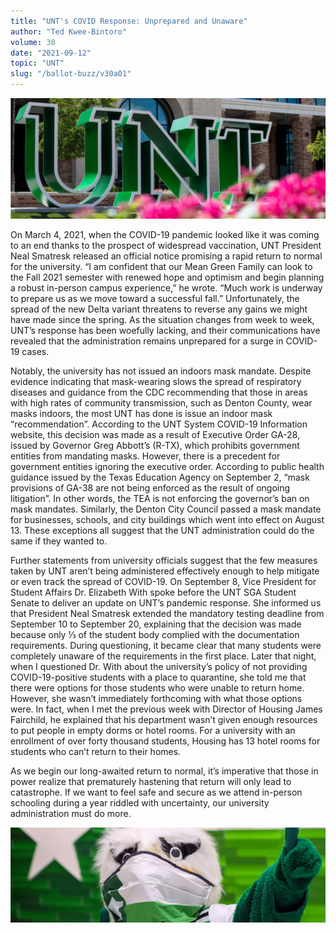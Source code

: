 ```yaml
---
title: "UNT's COVID Response: Unprepared and Unaware"
author: "Ted Kwee-Bintoro"
volume: 30
date: "2021-09-12"
topic: "UNT"
slug: "/ballot-buzz/v30a01"
---
```


![](./img/v30a01img1.jpg)

On March 4, 2021, when the COVID-19 pandemic looked like it was coming to an end thanks to the prospect of widespread vaccination, UNT President Neal Smatresk released an official notice promising a rapid return to normal for the university. “I am confident that our Mean Green Family can look to the Fall 2021 semester with renewed hope and optimism and begin planning a robust in-person campus experience,” he wrote. “Much work is underway to prepare us as we move toward a successful fall.” Unfortunately, the spread of the new Delta variant threatens to reverse any gains we might have made since the spring. As the situation changes from week to week, UNT’s response has been woefully lacking, and their communications have revealed that the administration remains unprepared for a surge in COVID-19 cases.

Notably, the university has not issued an indoors mask mandate. Despite evidence indicating that mask-wearing slows the spread of respiratory diseases and guidance from the CDC recommending that those in areas with high rates of community transmission, such as Denton County, wear masks indoors, the most UNT has done is issue an indoor mask “recommendation”. According to the UNT System COVID-19 Information website, this decision was made as a result of Executive Order GA-28, issued by Governor Greg Abbott’s (R-TX), which prohibits government entities from mandating masks. However, there is a precedent for government entities ignoring the executive order. According to public health guidance issued by the Texas Education Agency on September 2, “mask provisions of GA-38 are not being enforced as the result of ongoing litigation”. In other words, the TEA is not enforcing the governor’s ban on mask mandates. Similarly, the Denton City Council passed a mask mandate for businesses, schools, and city buildings which went into effect on August 13. These exceptions all suggest that the UNT administration could do the same if they wanted to. 

Further statements from university officials suggest that the few measures taken by UNT aren’t being administered effectively enough to help mitigate or even track the spread of COVID-19. On September 8, Vice President for Student Affairs Dr. Elizabeth With spoke before the UNT SGA Student Senate to deliver an update on UNT’s pandemic response. She informed us that President Neal Smatresk extended the mandatory testing deadline from September 10 to September 20, explaining that the decision was made because only ⅓ of the student body complied with the documentation requirements. During questioning, it became clear that many students were completely unaware of the requirements in the first place. Later that night, when I questioned Dr. With about the university’s policy of not providing COVID-19-positive students with a place to quarantine, she told me that there were options for those students who were unable to return home. However, she wasn’t immediately forthcoming with what those options were. In fact, when I met the previous week with Director of Housing James Fairchild, he explained that his department wasn’t given enough resources to put people in empty dorms or hotel rooms. For a university with an enrollment of over forty thousand students, Housing has 13 hotel rooms for students who can’t return to their homes.

As we begin our long-awaited return to normal, it’s imperative that those in power realize that prematurely hastening that return will only lead to catastrophe. If we want to feel safe and secure as we attend in-person schooling during a year riddled with uncertainty, our university administration must do more.

![](./img/v30a01img2.jpg)